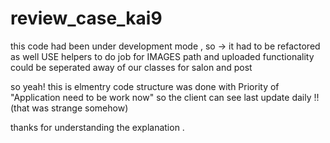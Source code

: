 # review_case_kai9
this code had been under development mode , so -> it had to be refactored as well USE helpers to do job for IMAGES path and uploaded functionality 
could be seperated away of our classes for salon and post 

so yeah! this is elmentry code structure was done with Priority of "Application need to be work now" so the client can see last update 
daily !! (that was strange somehow)

thanks for understanding the explanation .
